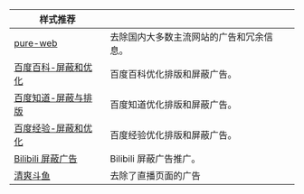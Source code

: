 | 样式推荐                                                     |                                          |
| ------------------------------------------------------------ | ---------------------------------------- |
| [pure-web](https://www.runningcheese.com/go/?url=https://userstyles.org/styles/156465) | 去除国内大多数主流网站的广告和冗余信息。 |
| [百度百科-屏蔽和优化](https://www.runningcheese.com/go/?url=https://userstyles.org/styles/130739) | 百度百科优化排版和屏蔽广告。             |
| [百度知道-屏蔽与排版](https://www.runningcheese.com/go/?url=https://userstyles.org/styles/130901) | 百度知道优化排版和屏蔽广告。             |
| [百度经验-屏蔽和优化](https://www.runningcheese.com/go/?url=https://userstyles.org/styles/132605) | 百度经验优化排版和屏蔽广告。             |
| [Bilibili 屏蔽广告](https://www.runningcheese.com/go/?url=https://userstyles.org/styles/144506) | Bilibili 屏蔽广告推广。                  |
| [清爽斗鱼](https://www.runningcheese.com/go/?url=https://userstyles.org/styles/132037) | 去除了直播页面的广告                     |
